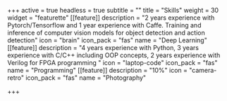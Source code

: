 +++
active = true
headless = true
subtitle = ""
title = "Skills"
weight = 30
widget = "featurette"
[[feature]]
description = "2 years experience with Pytorch/Tensorflow and 1 year experience with Caffe. Training and inference of computer vision models for object detection and action detection"
icon = "brain"
icon_pack = "fas"
name = "Deep Learning"
[[feature]]
description = "4 years experience with Python, 3 years experience with C/C++ including OOP concepts, 2 years experience with Verilog for FPGA programming "
icon = "laptop-code"
icon_pack = "fas"
name = "Programming"
[[feature]]
description = "10%"
icon = "camera-retro"
icon_pack = "fas"
name = "Photography"

+++
